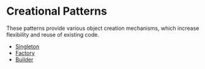 # Creational Patterns
These patterns provide various object creation mechanisms, which increase flexibility and reuse of existing code.

- [Singleton](https://github.com/cr-arostegui/design-patterns/tree/main/creational-patterns/Singleton)
- [Factory](https://github.com/cr-arostegui/design-patterns/tree/main/creational-patterns/Factory)
- [Builder](https://github.com/cr-arostegui/design-patterns/tree/main/creational-patterns/Builder)